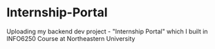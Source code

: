 # Internship-Portal
Uploading my backend dev project - "Internship Portal" which I built in INFO6250 Course at Northeastern University
